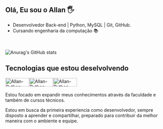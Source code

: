 ## Olá, Eu sou o Allan 🖐️

- Desenvolvedor Back-end | Python, MySQL | Git, GitHub.
- Cursando engenharia da computação 📚

<br>

![Anurag's GitHub stats](https://github-readme-stats.vercel.app/api?username=Allan1759&show_icons=true&theme=dark)


## Tecnologias que estou deselvolvendo

<img align="center" alt="Allan-Python" height="27" width="75" src="https://img.shields.io/badge/python-3670A0?style=for-the-badge&logo=python&logoColor=ffdd54"><img align="center" alt="Allan-Python" height="27" width="75" src="https://img.shields.io/badge/mysql-4479A1.svg?style=for-the-badge&logo=mysql&logoColor=white"><img align="center" alt="Allan-Python" height="27" width="75" src="https://img.shields.io/badge/git-%23F05033.svg?style=for-the-badge&logo=git&logoColor=white">
<br>
<br>
Estou focado em expandir meus conhecimentos através da faculdade e também de cursos técnicos.

Estou em busca da primeira experiencia como desenvolvedor, sempre disposto a aprender e compartilhar, preparado para contribuir da melhor maneira com o ambiente e equipe.
